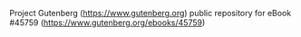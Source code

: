 Project Gutenberg (https://www.gutenberg.org) public repository for eBook #45759 (https://www.gutenberg.org/ebooks/45759)
